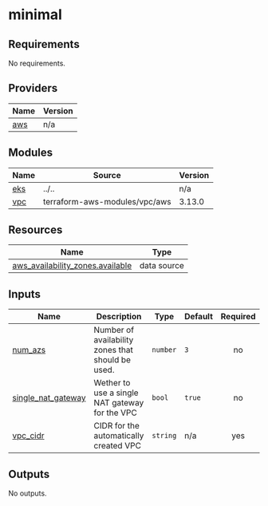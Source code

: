 # minimal

<!-- BEGINNING OF PRE-COMMIT-TERRAFORM DOCS HOOK -->
## Requirements

No requirements.

## Providers

| Name | Version |
|------|---------|
| <a name="provider_aws"></a> [aws](#provider\_aws) | n/a |

## Modules

| Name | Source | Version |
|------|--------|---------|
| <a name="module_eks"></a> [eks](#module\_eks) | ../.. | n/a |
| <a name="module_vpc"></a> [vpc](#module\_vpc) | terraform-aws-modules/vpc/aws | 3.13.0 |

## Resources

| Name | Type |
|------|------|
| [aws_availability_zones.available](https://registry.terraform.io/providers/hashicorp/aws/latest/docs/data-sources/availability_zones) | data source |

## Inputs

| Name | Description | Type | Default | Required |
|------|-------------|------|---------|:--------:|
| <a name="input_num_azs"></a> [num\_azs](#input\_num\_azs) | Number of availability zones that should be used. | `number` | `3` | no |
| <a name="input_single_nat_gateway"></a> [single\_nat\_gateway](#input\_single\_nat\_gateway) | Wether to use a single NAT gateway for the VPC | `bool` | `true` | no |
| <a name="input_vpc_cidr"></a> [vpc\_cidr](#input\_vpc\_cidr) | CIDR for the automatically created VPC | `string` | n/a | yes |

## Outputs

No outputs.
<!-- END OF PRE-COMMIT-TERRAFORM DOCS HOOK -->
